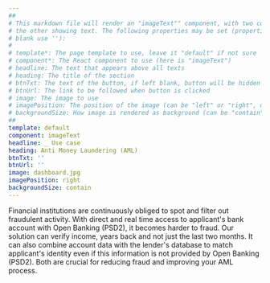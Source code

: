 ```yaml
---
##
# This markdown file will render an "imageText"" component, with two columns: one column showing an image and 
# the other showing text. The following properties may be set (properties with * are required, to leave a property 
# blank use ''):
#
# template*: The page template to use, leave it "default" if not sure
# component*: The React component to use (here is "imageText")
# headline: The text that appears above all texts
# heading: The title of the section
# btnTxt: The text of the button, if left blank, button will be hidden
# btnUrl: The link to be followed when button is clicked 
# image: The image to use
# imagePosition: The position of the image (can be "left" or "right", default is "left")
# backgroundSize: How image is rendered as background (can be "contain" or "cover", default is "cover")
##
template: default
component: imageText
headline: _ Use case
heading: Anti Money Laundering (AML)
btnTxt: ''
btnUrl: ''
image: dashboard.jpg
imagePosition: right
backgroundSize: contain
---
```


Financial institutions are continuously obliged to spot and filter out fraudulent activity. With direct and real time
access to applicant's bank account with Open Banking (PSD2), it becomes harder to fraud. Our solution can verify income, 
years back and not just the last two months. It can also combine account data with the lender's database to match 
applicant's identity even if this information is not provided by Open Banking (PSD2). Both are crucial for reducing 
fraud and improving your AML process.
